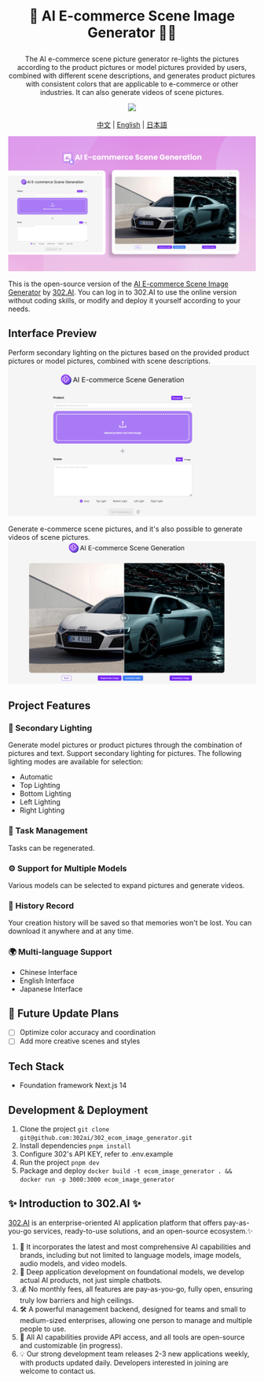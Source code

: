 # <p align="center">🎥 AI E-commerce Scene Image Generator 🚀✨</p>

<p align="center">The AI e-commerce scene picture generator re-lights the pictures according to the product pictures or model pictures provided by users, combined with different scene descriptions, and generates product pictures with consistent colors that are applicable to e-commerce or other industries. It can also generate videos of scene pictures.</p>

<p align="center"><a href="https://302.ai/en/tools/ecom1/" target="blank"><img src="https://file.302.ai/gpt/imgs/github/20250102/72a57c4263944b73bf521830878ae39a.png" /></a></p >

<p align="center"><a href="README_zh.md">中文</a> | <a href="README.md">English</a> | <a href="README_ja.md">日本語</a></p>

![pic-tool](docs/AI电商场景图生成en.png)

This is the open-source version of the [AI E-commerce Scene Image Generator](https://302.ai/en/tools/ecom1/) by [302.AI](https://302.ai/en/). You can log in to 302.AI to use the online version without coding skills, or modify and deploy it yourself according to your needs.

## Interface Preview
Perform secondary lighting on the pictures based on the provided product pictures or model pictures, combined with scene descriptions.
![pic-tool](docs/en/电商场景英1.png)     

Generate e-commerce scene pictures, and it's also possible to generate videos of scene pictures.
![pic-tool](docs/en/电商场景英2.png)

## Project Features
### 🔆 Secondary Lighting
Generate model pictures or product pictures through the combination of pictures and text. Support secondary lighting for pictures. The following lighting modes are available for selection:
- Automatic
- Top Lighting
- Bottom Lighting
- Left Lighting
- Right Lighting 
### 🔄 Task Management
Tasks can be regenerated.
### ⚙️ Support for Multiple Models
Various models can be selected to expand pictures and generate videos.
### 📜 History Record
Your creation history will be saved so that memories won't be lost. You can download it anywhere and at any time.
### 🌍 Multi-language Support
- Chinese Interface
- English Interface
- Japanese Interface


## 🚩 Future Update Plans 
- [ ] Optimize color accuracy and coordination
- [ ] Add more creative scenes and styles

## Tech Stack
- Foundation framework Next.js 14

## Development & Deployment

1. Clone the project `git clone git@github.com:302ai/302_ecom_image_generator.git`
2. Install dependencies `pnpm install`
3. Configure 302's API KEY, refer to .env.example
4. Run the project `pnpm dev`
5. Package and deploy `docker build -t ecom_image_generator . && docker run -p 3000:3000 ecom_image_generator`


## ✨ Introduction to 302.AI ✨

[302.AI](https://302.ai) is an enterprise-oriented AI application platform that offers pay-as-you-go services, ready-to-use solutions, and an open-source ecosystem.✨

1. 🧠 It incorporates the latest and most comprehensive AI capabilities and brands, including but not limited to language models, image models, audio models, and video models.
2. 🚀 Deep application development on foundational models, we develop actual AI products, not just simple chatbots.
3. 💰 No monthly fees, all features are pay-as-you-go, fully open, ensuring truly low barriers and high ceilings.
4. 🛠 A powerful management backend, designed for teams and small to medium-sized enterprises, allowing one person to manage and multiple people to use.
5. 🔗 All AI capabilities provide API access, and all tools are open-source and customizable (in progress).
6. 💡 Our strong development team releases 2-3 new applications weekly, with products updated daily. Developers interested in joining are welcome to contact us.
